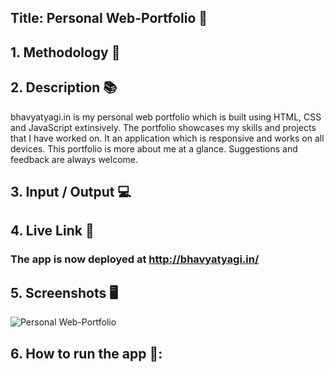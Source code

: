 ## Title: Personal Web-Portfolio 

## 1. Methodology 🔣

## 2. Description 📚
bhavyatyagi.in is my personal web portfolio which is built using HTML, CSS and JavaScript extinsively. The portfolio showcases my skills and projects that I have worked on. It an application which is responsive and works on all devices. This portfolio is more about me at a glance. Suggestions and feedback are always welcome.

## 3. Input / Output 💻

## 4. Live Link 🔗
### The app is now deployed at http://bhavyatyagi.in/

## 5. Screenshots 🖥️
![Personal Web-Portfolio](https://tobefilled.in)

## 6. How to run the app 🛫:
